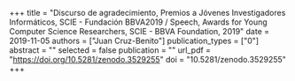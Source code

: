 +++
title = "Discurso de agradecimiento, Premios a Jóvenes Investigadores Informáticos, SCIE - Fundación BBVA2019 / Speech, Awards for Young Computer Science Researchers, SCIE - BBVA Foundation, 2019"
date = 2019-11-05
authors = ["Juan Cruz-Benito"]
publication_types = ["0"]
abstract = ""
selected = false
publication = ""
url_pdf = "https://doi.org/10.5281/zenodo.3529255"
doi = "10.5281/zenodo.3529255"
+++
